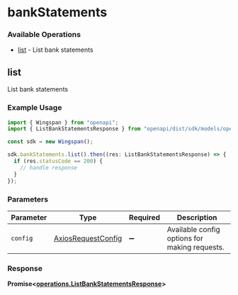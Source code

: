 # bankStatements

### Available Operations

* [list](#list) - List bank statements

## list

List bank statements

### Example Usage

```typescript
import { Wingspan } from "openapi";
import { ListBankStatementsResponse } from "openapi/dist/sdk/models/operations";

const sdk = new Wingspan();

sdk.bankStatements.list().then((res: ListBankStatementsResponse) => {
  if (res.statusCode == 200) {
    // handle response
  }
});
```

### Parameters

| Parameter                                                    | Type                                                         | Required                                                     | Description                                                  |
| ------------------------------------------------------------ | ------------------------------------------------------------ | ------------------------------------------------------------ | ------------------------------------------------------------ |
| `config`                                                     | [AxiosRequestConfig](https://axios-http.com/docs/req_config) | :heavy_minus_sign:                                           | Available config options for making requests.                |


### Response

**Promise<[operations.ListBankStatementsResponse](../../models/operations/listbankstatementsresponse.md)>**

